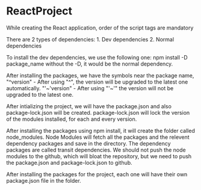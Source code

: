 # ReactProject

While creating the React application, order of the script tags are mandatory

There are 2 types of dependencies:
    1. Dev dependencies
    2. Normal dependencies

To install the dev dependencies, we use the following one:
    npm install -D package_name
    without the -D, it would be the normal dependency.

After installing the packages, we have the symbols near the package name,
    "^version" - After using "^", the version will be upgraded to the latest one automatically.
    "'~'version" - After using "'~'" the version will not be upgraded to the latest one.

After intializing the project, we will have the package.json and also package-lock.json will be created.
    package-lock.json will lock the version of the modules installed, for each and every version.

After installing the packages using npm install, it will create the folder called node_modules.
Node Modules will fetch all the packages and the relevent dependency packages and save in the directory.
The dependency packages are called transit dependencies.
We should not push the node modules to the github, which will bloat the repository, but we need to push the package.json and package-lock.json to github.

After installing the packages for the project, each one will have their own package.json file in the folder.